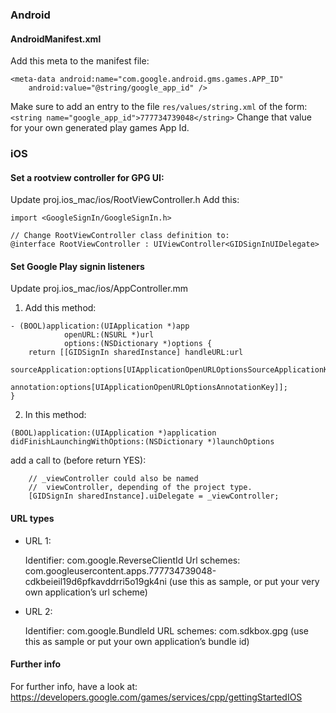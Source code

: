 
### Android

#### AndroidManifest.xml

Add this meta to the manifest file:

```
<meta-data android:name="com.google.android.gms.games.APP_ID" 
    android:value="@string/google_app_id" />
```

Make sure to add an entry to the file `res/values/string.xml` of the form: `<string name="google_app_id">777734739048</string>`
Change that value for your own generated play games App Id.

### iOS

#### Set a rootview controller for GPG UI:

Update proj.ios_mac/ios/RootViewController.h
Add this:

```
import <GoogleSignIn/GoogleSignIn.h>

// Change RootViewController class definition to:
@interface RootViewController : UIViewController<GIDSignInUIDelegate> 
```

#### Set Google Play signin listeners

Update proj.ios_mac/ios/AppController.mm

1. Add this method:

```
- (BOOL)application:(UIApplication *)app
            openURL:(NSURL *)url
            options:(NSDictionary *)options {
    return [[GIDSignIn sharedInstance] handleURL:url
                               sourceApplication:options[UIApplicationOpenURLOptionsSourceApplicationKey]
                                      annotation:options[UIApplicationOpenURLOptionsAnnotationKey]];
}
```

2. In this method: 
```
(BOOL)application:(UIApplication *)application didFinishLaunchingWithOptions:(NSDictionary *)launchOptions
```

add a call to (before return YES):

```
    // _viewController could also be named 
    //  viewController, depending of the project type.
    [GIDSignIn sharedInstance].uiDelegate = _viewController;
```

#### URL types

+ URL 1:

    Identifier: com.google.ReverseClientId
    Url schemes: com.googleusercontent.apps.777734739048-cdkbeieil19d6pfkavddrri5o19gk4ni
    (use this as sample, or put your very own application’s url scheme) 

+ URL 2:

    Identifier: com.google.BundleId
    URL schemes: com.sdkbox.gpg
    (use this as sample or put your own application’s bundle id)
    
#### Further info

For further info, have a look at: https://developers.google.com/games/services/cpp/gettingStartedIOS